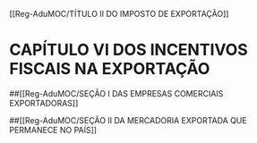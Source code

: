 [[Reg-AduMOC/TÍTULO II DO IMPOSTO DE EXPORTAÇÃO]]

# CAPÍTULO VI DOS INCENTIVOS FISCAIS NA EXPORTAÇÃO
##[[Reg-AduMOC/SEÇÃO I DAS EMPRESAS COMERCIAIS EXPORTADORAS]]

##[[Reg-AduMOC/SEÇÃO II DA MERCADORIA EXPORTADA QUE PERMANECE NO PAÍS]]